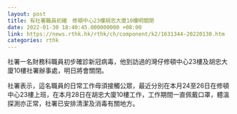 ```yaml
---
layout: post
title: 有社署職員初確　修頓中心23樓胡忠大廈10樓明關閉
date: 2022-01-30 18:40:45.000000000 +08:00
link: https://news.rthk.hk/rthk/ch/component/k2/1631344-20220130.htm
categories: rthk
---
```


社署一名財務科職員初步確診新冠病毒，他到訪過的灣仔修頓中心23樓及胡忠大廈10樓社署辦事處，明日將會關閉。

社署表示，這名職員的日常工作毋須接觸公眾，最近分別在本月24至26日在修頓中心23樓上班，在本月28日在胡忠大廈10樓工作，工作期間一直佩戴口罩，體溫探測亦正常，社署已安排清潔及消毒有關地方。
